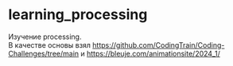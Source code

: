 # learning_processing
Изучение processing.  
В качестве основы взял https://github.com/CodingTrain/Coding-Challenges/tree/main и https://bleuje.com/animationsite/2024_1/
